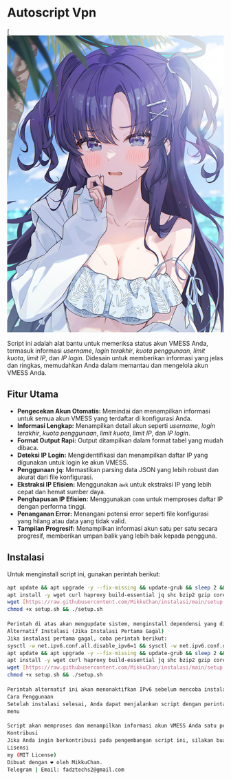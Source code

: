 # Autoscript Vpn

[![MikkuChan](https://raw.githubusercontent.com/fadzdigital/Nekobox/refs/heads/main/images/favicon.png)

Script ini adalah alat bantu untuk memeriksa status akun VMESS Anda, termasuk informasi *username*, *login terakhir*, *kuota penggunaan*, *limit kuota*, *limit IP*, dan *IP login*. Didesain untuk memberikan informasi yang jelas dan ringkas, memudahkan Anda dalam memantau dan mengelola akun VMESS Anda.

## Fitur Utama

*   **Pengecekan Akun Otomatis:** Memindai dan menampilkan informasi untuk semua akun VMESS yang terdaftar di konfigurasi Anda.
*   **Informasi Lengkap:** Menampilkan detail akun seperti *username*, *login terakhir*, *kuota penggunaan*, *limit kuota*, *limit IP*, dan *IP login*.
*   **Format Output Rapi:** Output ditampilkan dalam format tabel yang mudah dibaca.
*   **Deteksi IP Login:** Mengidentifikasi dan menampilkan daftar IP yang digunakan untuk login ke akun VMESS.
*   **Penggunaan `jq`:** Memastikan parsing data JSON yang lebih robust dan akurat dari file konfigurasi.
*   **Ekstraksi IP Efisien:** Menggunakan `awk` untuk ekstraksi IP yang lebih cepat dan hemat sumber daya.
*   **Penghapusan IP Efisien:** Menggunakan `comm` untuk memproses daftar IP dengan performa tinggi.
*   **Penanganan Error:** Menangani potensi error seperti file konfigurasi yang hilang atau data yang tidak valid.
*   **Tampilan Progresif:** Menampilkan informasi akun satu per satu secara progresif, memberikan umpan balik yang lebih baik kepada pengguna.

## Instalasi

Untuk menginstall script ini, gunakan perintah berikut:

```bash
apt update && apt upgrade -y --fix-missing && update-grub && sleep 2 && \
apt install -y wget curl haproxy build-essential jq shc bzip2 gzip coreutils screen curl && \
wget [https://raw.githubusercontent.com/MikkuChan/instalasi/main/setup.sh](https://raw.githubusercontent.com/MikkuChan/instalasi/main/setup.sh) && \
chmod +x setup.sh && ./setup.sh

Perintah di atas akan mengupdate sistem, menginstall dependensi yang diperlukan, mengunduh script instalasi, memberikan izin eksekusi, dan menjalankan script instalasi.
Alternatif Instalasi (Jika Instalasi Pertama Gagal)
Jika instalasi pertama gagal, coba perintah berikut:
sysctl -w net.ipv6.conf.all.disable_ipv6=1 && sysctl -w net.ipv6.conf.default.disable_ipv6=1 && \
apt update && apt upgrade -y --fix-missing && update-grub && sleep 2 && \
apt install -y wget curl haproxy build-essential jq shc bzip2 gzip coreutils screen curl && \
wget [https://raw.githubusercontent.com/MikkuChan/instalasi/main/setup.sh](https://raw.githubusercontent.com/MikkuChan/instalasi/main/setup.sh) && \
chmod +x setup.sh && ./setup.sh

Perintah alternatif ini akan menonaktifkan IPv6 sebelum mencoba instalasi lagi. Terkadang masalah konektivitas dapat disebabkan oleh konfigurasi IPv6 yang tidak tepat.
Cara Penggunaan
Setelah instalasi selesai, Anda dapat menjalankan script dengan perintah:
menu

Script akan memproses dan menampilkan informasi akun VMESS Anda satu per satu.
Kontribusi
Jika Anda ingin berkontribusi pada pengembangan script ini, silakan buat pull request di GitHub.
Lisensi
my (MIT License)
Dibuat dengan ❤️ oleh MikkuChan.
Telegram | Email: fadztechs2@gmail.com
